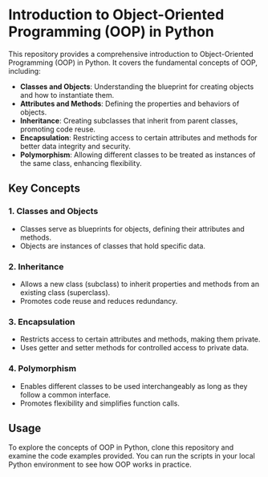 # Introduction to Object-Oriented Programming (OOP) in Python

This repository provides a comprehensive introduction to Object-Oriented Programming (OOP) in Python. It covers the fundamental concepts of OOP, including:

- **Classes and Objects**: Understanding the blueprint for creating objects and how to instantiate them.
- **Attributes and Methods**: Defining the properties and behaviors of objects.
- **Inheritance**: Creating subclasses that inherit from parent classes, promoting code reuse.
- **Encapsulation**: Restricting access to certain attributes and methods for better data integrity and security.
- **Polymorphism**: Allowing different classes to be treated as instances of the same class, enhancing flexibility.

## Key Concepts

### 1. Classes and Objects
- Classes serve as blueprints for objects, defining their attributes and methods.
- Objects are instances of classes that hold specific data.

### 2. Inheritance
- Allows a new class (subclass) to inherit properties and methods from an existing class (superclass).
- Promotes code reuse and reduces redundancy.

### 3. Encapsulation
- Restricts access to certain attributes and methods, making them private.
- Uses getter and setter methods for controlled access to private data.

### 4. Polymorphism
- Enables different classes to be used interchangeably as long as they follow a common interface.
- Promotes flexibility and simplifies function calls.

## Usage
To explore the concepts of OOP in Python, clone this repository and examine the code examples provided. You can run the scripts in your local Python environment to see how OOP works in practice.
